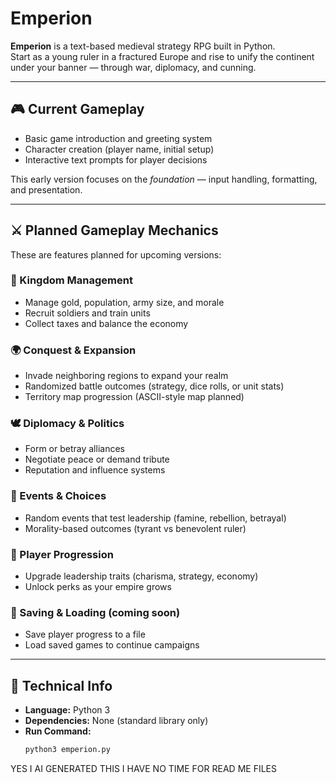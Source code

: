 # Emperion

**Emperion** is a text-based medieval strategy RPG built in Python.  
Start as a young ruler in a fractured Europe and rise to unify the continent under your banner — through war, diplomacy, and cunning.

---

## 🎮 Current Gameplay

- Basic game introduction and greeting system  
- Character creation (player name, initial setup)  
- Interactive text prompts for player decisions  

This early version focuses on the *foundation* — input handling, formatting, and presentation.

---

## ⚔️ Planned Gameplay Mechanics

These are features planned for upcoming versions:

### 🏰 Kingdom Management
- Manage gold, population, army size, and morale  
- Recruit soldiers and train units  
- Collect taxes and balance the economy  

### 🌍 Conquest & Expansion
- Invade neighboring regions to expand your realm  
- Randomized battle outcomes (strategy, dice rolls, or unit stats)  
- Territory map progression (ASCII-style map planned)

### 🕊️ Diplomacy & Politics
- Form or betray alliances  
- Negotiate peace or demand tribute  
- Reputation and influence systems  

### 🧙 Events & Choices
- Random events that test leadership (famine, rebellion, betrayal)  
- Morality-based outcomes (tyrant vs benevolent ruler)  

### 📜 Player Progression
- Upgrade leadership traits (charisma, strategy, economy)  
- Unlock perks as your empire grows  

### 💾 Saving & Loading (coming soon)
- Save player progress to a file  
- Load saved games to continue campaigns  

---

## 🧠 Technical Info

- **Language:** Python 3  
- **Dependencies:** None (standard library only)  
- **Run Command:**
  ```bash
  python3 emperion.py
YES I AI GENERATED THIS I HAVE NO TIME FOR READ ME FILES
